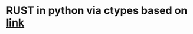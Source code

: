 # RUST in python via ctypes based on [link](https://blog.nicco.io/2020/01/01/rust-in-python-made-easy/)
